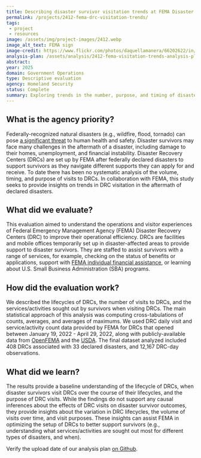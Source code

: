 ```yaml
---
title: Describing disaster survivor visitation trends at FEMA Disaster Recovery Centers (DRCs)
permalink: /projects/2412-fema-drc-visitation-trends/
tags: 
 - project
 - resources
image: /assets/img/project-images/2412.webp 
image_alt_text: FEMA sign
image-credit: https://www.flickr.com/photos/daquellamanera/66202622/in/photolist-6RiJw-9QLyAG-2gJvL3h-4F2XFc-dkiaNZ-9Qr3Fj-XcsuWU-7Einod-4dqCV7-k3RtR-6kxZbM-7iHu83-6jb2Na-7iDuvV-7iDtYZ-dGWezz-7iHqNL-7iHq5J-7iDvUe-7iDz6k-34wXqV-34wTeM-7iHtwd-34Br4W-5cA6n-34Bhif-34wSBP-34Bvu7-34wXFM-34wSer-34wR3i-34wToK-34Bswq-34BnsU-34BucU-34wQfc-34wMPZ-34BtPq-34wRL6-34wJYc-34BuB9-34BjmW-34wNCr-34BsXG-34wU7n-LQM7Fm-uvFcA-LLLNq2-LJf2t1-KWStJH
analysis-plan: /assets/analysis/2412-fema-visitation-trends-analysis-plan.pdf
abstract: 
year: 2025
domain: Government Operations
type: Descriptive evaluation
agency: Homeland Security
status: Complete
summary: Exploring trends in the number, purpose, and timing of disaster survivor visits to FEMA DRCs
---
```

## What is the agency priority?
Federally-recognized natural disasters (e.g., wildfire, flood, tornado) can pose <a class="usa-link usa-link--external" href="https://www.dhs.gov/archive/natural-disasters">a significant threat</a> to human health and safety. Disaster survivors may face many challenges in the aftermath of a disaster, including damage to their homes, unemployment, and financial instability. Disaster Recovery Centers (DRCs) are set up by FEMA after federally declared disasters to support survivors as they navigate different supports they can apply for and receive. To date there has been no systematic analysis of the volume, timing, and purpose of visits to DRCs. In collaboration with FEMA, this study seeks to provide insights on trends in DRC visitation in the aftermath of declared disasters. 

## What did we evaluate? 
This evaluation aimed to understand the operations and visitor experiences of Federal Emergency Management Agency (FEMA) Disaster Recovery Centers (DRC) to improve their operational efficiency. DRCs are facilities and mobile offices temporarily set up in disaster-affected areas to provide support to disaster survivors. They are staffed to assist survivors with a range of services, for example, checking on the status of benefits or applications, support with <a class="usa-link usa-link--external" href="https://www.fema.gov/assistance/individual">FEMA individual financial assistance</a>, or learning about U.S. Small Business Administration (SBA) programs.   

## How did the evaluation work?
We described the lifecycles of DRCs, the number of visits to DRCs, and the services/activities sought out by survivors when visiting DRCs. The main statistical approach of this analysis was computing cross-tabulations of counts, averages, and averages of maximums. We used DRC daily visit and service/activity count data provided by FEMA for DRCs that opened between January 19, 2022 - April 29, 2022, along with publicly-available data from <a class="usa-link usa-link--external" href="https://www.fema.gov/about/openfema/data-sets">OpenFEMA</a> and the <a class="usa-link usa-link--external" href="https://www.ers.usda.gov/data-products/rural-urban-continuum-codes#:~:text=The%202023%20Rural%2DUrban%20Continuum,adjacency%20to%20a%20metro%20area.">USDA</a>. The final dataset analyzed included 408 DRCs associated with 33 declared disasters, and 12,167 DRC-day observations.

## What did we learn?
The results provide a baseline understanding of the lifecycle of DRCs, when disaster survivors visit DRCs over the course of their lifecycles, and the purpose of DRC visits. While the findings do not support any causal inferences about the effects of DRC visits on disaster survivor outcomes, they provide insights about the variation in DRC lifecycles, the volume of visits over time, and visit purposes. These insights can assist FEMA in optimizing the setup of DRCs to better support survivors (e.g., understanding what services/activities are sought out most for different types of disasters, and when).

Verify the upload date of our analysis plan <a class="usa-link usa-link--external" href="https://github.com/gsa-oes/office-of-evaluation-sciences/commits/master/assets/analysis/2412-fema-visitation-trends-analysis-plan.pdf">on Github</a>.

